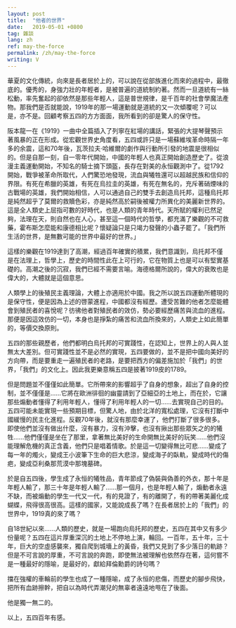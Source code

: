 ```yaml
---
layout: post
title:  "他者的世界"
date:   2019-05-01 +0800
tag: 雜談
lang: zh
ref: may-the-force
permalink: /zh/may-the-force
writing: V
---
```


華夏的文化傳統，向來是長者居於上的，可以說在從部族進化而來的過程中，最徹底的。優秀的，身強力壯的年輕者，是被普遍的道統制約著。然而一旦道統有一絲松動，率先奮起的卻依然是那些年輕人，這是普世規律，是千百年的社會學魔法產物。那我們是否就能說，1919年的那一場運動就是道統的又一次傾覆呢？可以是，亦不是。回顧考察五四的方方面面，我所看到的卻是驚人的保守性。

阪本龍一在《1919》一曲中全篇插入了列寧在紅場的講話，緊張的大提琴聲預示著風暴的正在形成。從宏觀世界史角度看，五四或許只是一場蘇維埃革命時隔一年多的余震，這和70年後，瓦茨拉夫·哈維爾的劇作與行動所引發的地震是很相似的。但是自那一刻，自一零年代開始，中國的年輕人也真正開始創造歷史了。從浪漫主義運動開始，不知名的騎士摘下頭盔，長存在對美的永恒觀測中了。從1792開始，戰爭被革命所取代，人們驚恐地發現，流血與犧牲還可以超越民族和信仰的界限。有死在希臘的英雄，有死在烏拉圭的英雄，有死在無名的，充斥著硝煙味的古戰場的英雄，我們開始相信，人可以通過自己的雙手去創造烏托邦，這種烏托邦是純然超乎了莫爾的救贖色彩，亦是純然高於嗣後被權力所異化的美麗新世界的。這是全人類史上屈指可數的好時代，也是人類的青年時代。天所賦的權利已然足夠，法理在天，則自然也在人心，甚至這一個時代的哲學，都充滿了樂觀的不可救藥，霍布斯怎麼能和康德相比呢？懷疑論只是只竭力發聲的小蟲子罷了。「我們所生活的世界，是無數可能的世界中最好的世界。」

這樣的樂觀在1919達到了高潮，經過百年確實的積累，我們意識到，烏托邦不僅是在法理上，哲學上，歷史的時間性此在上可行的，它在物質上也是可以有堅實基礎的。高潮之後的沉寂，我們已經不需要言喻。海德格爾所說的，偉大的衰敗也是偉大的，大體就是這個意思。

人類學上的後殖民主義理論，大體上亦適用於中國。我之所以說五四運動所體現的是保守性，便是因為上述的啓蒙進程，中國都沒有經歷。遭受苦難的他者怎麼能體會到殖民者的喜悅呢？彷彿他者對殖民者的效仿，勢必要經歷痛苦與流血的進程。那便是因這效仿的一切，本身也是掙紮的痛苦和流血所換來的，人類史上如此簡單的，等價交換原則。

五四的那些親歷者，他們都明白烏托邦的可實踐性，在認知上，世界上的人與人並無太大差別。但可實踐性並不是必然的實現，五四要做的，並不是把中國向美好的方向帶，而是要重走一遍殖民者的老路，是要把西方的偏差施加於「我們」的世界，「我們」的文化上。因此我更樂意稱五四是披著1919皮的1789。

但是問題並不僅僅如此簡單。它所帶來的影響超乎了自身的想象，超出了自身的控制，並不僅僅是……它將在歐洲徘徊的幽靈請到了亞細亞的土地上，而在於，它讓那些煽動者懂得了利用年輕人，懂得了利用年輕人的一切……去實現自己的目的。五四可能未能實現一些預期目標，但驚人地，由於北洋的寬松處理，它沒有打斷中國緩慢的民主化進程。反觀70年後，就沒有那麼幸運了，他們打斷了很多很多。即使他們並沒有做出什麼，沒有暴力，沒有沖擊，也沒有揪出那些眾矢之的的犧牲……他們僅僅是坐在了那里，拿著無比美好的生命開無比美好的玩笑……他們沒能理解危機的真正含義，他們只是唱着情歌。於是這一切變得無比可悲……變成了每一年的燭火，變成王小波筆下生命的巨大悲涼，變成海子的臥軌，變成時代的傷疤，變成亞利桑那荒漠中那塊墓碑。

於是自五四後，學生成了永恒的犧牲品，青年節成了偽裝與偽善的外衣，那十年是年輕人輸了，那三十年是年輕人輸了……那一個月，也是年輕人輸了，煽動者永遠不缺，而被煽動的學生一代又一代，有的見證了，有的離開了，有的帶著美麗化成蝴蝶，飛得很高很高。這樣的國家，又能說成長了嗎？在長者居於上的「我們」的世界中，1919真的來了嗎？

自18世紀以來……人類的歷史，就是一場跑向烏托邦的歷史，五四在其中又有多少份量呢？五四在這片厚重深沉的土地上不停地上演，輪回。一百年，五十年，三十年，巨大的空虛感襲來，獨自爬到城墻上的黃昏，我們又見到了多少落日的軌跡？但是不可言說的厚重，不可言說的奔跑，即使無法被理解也依然存在著，這何嘗不是一種最好的隱喻，是最好的，獻給拜倫勳爵的詩句嗎？

擋在強權的車輪前的學生也成了一種隱喻，成了永恒的悲傷，而歷史的腳步飛快，把所有血跡擦幹，把自以為時代弄潮兒的無辜者遠遠地甩在了後面。

他是獨一無二的。

以上，五四百年有感。
